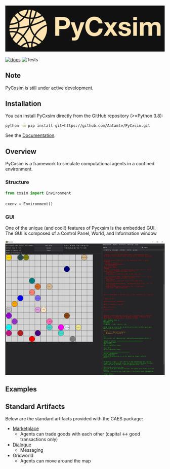 ![PyCxsim Logo](docs/assets/pycxsim_full_logo.png)

[![docs](https://github.com/Aatamte/PyCxsim/workflows/docs/badge.svg)](https://Aatamte.github.io/PyCxsim/)
![Tests](https://github.com/Aatamte/PyCxsim/actions/workflows/python-tests.yml/badge.svg)

## Note

PyCxsim is still under active development. 

## Installation

You can install PyCxsim directly from the GitHub repository (>=Python 3.8):

```bash
python -m pip install git+https://github.com/Aatamte/PyCxsim.git
```

See the [Documentation](https://Aatamte.github.io/PyCxsim/).

## Overview

PyCxsim is a framework to simulate computational agents in a confined environment.

### Structure

```Python
from cxsim import Environment

cxenv = Environment()
```

### GUI

One of the unique (and cool!) features of Pycxsim is the embedded GUI.
The GUI is composed of a Control Panel, World, and Information window

![Image Description](./docs/assets/GUI_example.JPG)

## Examples

## Standard Artifacts

Below are the standard artifacts provided with the CAES package:

- [Marketplace](https://github.com/Aatamte/CAES/blob/main/src/caes/artifacts/marketplace.py)
  - Agents can trade goods with each other (capital <-> good transactions only)
- [Dialogue](https://github.com/Aatamte/CAES/blob/main/src/caes/artifacts/dialogue.py)
  - Messaging 
- Gridworld
  - Agents can move around the map
